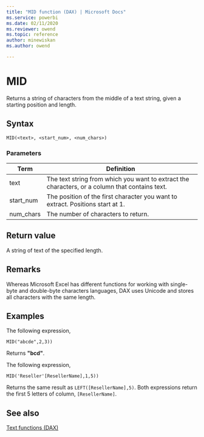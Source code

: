 ```yaml
---
title: "MID function (DAX) | Microsoft Docs"
ms.service: powerbi 
ms.date: 02/11/2020
ms.reviewer: owend
ms.topic: reference
author: minewiskan
ms.author: owend

---
```

# MID

Returns a string of characters from the middle of a text string, given a starting position and length.  
  
## Syntax  
  
```dax
MID(<text>, <start_num>, <num_chars>)  
```
  
### Parameters  
  
|Term|Definition|  
|--------|--------------|  
|text|The text string from which you want to extract the characters, or a column that contains text.|  
|start_num|The position of the first character you want to extract. Positions start at 1.|  
|num_chars|The number of characters to return.|  
  
## Return value
A string of text of the specified length.  
  
## Remarks

Whereas Microsoft Excel has different functions for working with single-byte and double-byte characters languages, DAX uses Unicode and stores all characters with the same length.  
  
## Examples  

The following expression,

```dax
MID("abcde",2,3))
```

Returns **"bcd"**.

The following expression,

```dax
MID('Reseller'[ResellerName],1,5))
```

Returns the same result as `LEFT([ResellerName],5)`. Both expressions return the first 5 letters of column, `[ResellerName]`.
  
## See also

[Text functions &#40;DAX&#41;](text-functions-dax.md)  
